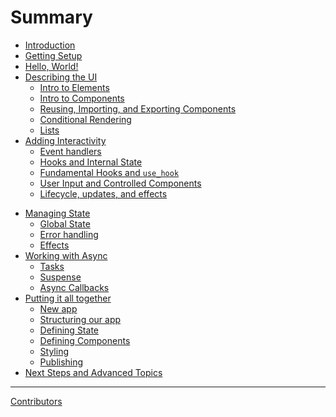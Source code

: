 # Summary

- [Introduction](README.md)
- [Getting Setup](setup.md)
- [Hello, World!](hello_world.md)
- [Describing the UI](concepts/00-index.md)
  - [Intro to Elements](concepts/vnodes.md)
  - [Intro to Components](concepts/components.md)
  - [Reusing, Importing, and Exporting Components](concepts/exporting_components.md)
  - [Conditional Rendering](concepts/conditional_rendering.md)
  - [Lists](concepts/lists.md)
- [Adding Interactivity](concepts/interactivity.md)
  - [Event handlers](concepts/event_handlers.md)
  - [Hooks and Internal State](concepts/hooks.md)
  - [Fundamental Hooks and `use_hook`](concepts/usestate.md)
  - [User Input and Controlled Components](concepts/errorhandling.md)
  - [Lifecycle, updates, and effects](concepts/lifecycles.md)

<!-- Responding to Events
State: A Component's Memory
Render and Commit
State as a Snapshot
Queueing a Series of State Updates
Updating Objects in State
Updating Arrays in State -->

<!-- Reacting to Input with State
Choosing the State Structure
Sharing State Between Components
Preserving and Resetting State
Extracting State Logic into a Reducer
Passing Data Deeply with Context
Scaling Up with Reducer and Context -->
- [Managing State](concepts/managing_state.md)
  - [Global State](concepts/sharedstate.md)
  - [Error handling](concepts/errorhandling.md)
  - [Effects](concepts/effects.md)
- [Working with Async](concepts/async.md)
  - [Tasks](concepts/asynctasks.md)
  - [Suspense](concepts/suspense.md)
  - [Async Callbacks](concepts/asynccallbacks.md)
- [Putting it all together](tutorial/index.md)
  - [New app](tutorial/new_app.md)
  - [Structuring our app](tutorial/structure.md)
  - [Defining State](tutorial/state.md)
  - [Defining Components](tutorial/components.md)
  - [Styling](tutorial/styling.md)
  - [Publishing](tutorial/publishing.md)
- [Next Steps and Advanced Topics](final/index.md)
<!-- - [Topics in Depth](depth/topics.md)
  - [RSX](depth/rsx.md)
  - [Components](depth/components.md)
  - [Props](depth/props.md)
  - [Memoization](depth/memoization.md)
  - [Performance](depth/performance.md)
  - [Testing](depth/testing.md)
- [Advanced Guides](tutorial/advanced_guides.md)
  - [Memoization](concepts/memoization.md)
  - [RSX in Depth](concepts/rsx_in_depth.md)
  - [Building Elements with NodeFactory](concepts/rsx.md)
  - [Custom Elements](concepts/custom_elements.md)
  - [Custom Renderer](concepts/custom_renderer.md)
  - [Server-side components](concepts/server_side_components.md)
  - [Bundling and Distributing](concepts/bundline.md)
- [Web]()
  - [Getting Started]()
  - [Down-casting Nodes]()
  - [Wrapping Web APIs]()
- [SSR]()
  - [Wrapping Web APIs]()
- [Desktop]()
  - [Wrapping Web APIs]()
- [Mobile]()
  - [Wrapping Web APIs]()
- [Reference Guide]()
  - [Anti-patterns]()
  - [Children]()
  - [Conditional Rendering]()
  - [Controlled Inputs]()
  - [Custom Elements]()
  - [Empty Components]()
  - [Error Handling]()
  - [Fragments]()
  - [Global CSS]()
  - [Inline Styles]()
  - [Iterators]()
  - [Listeners]()
  - [Memoization]()
  - [Node Refs]()
  - [Spread Pattern]()
  - [State Management]()
  - [Suspense]()
  - [task]()
  - [Testing]() -->

-----------

[Contributors](misc/contributors.md)
